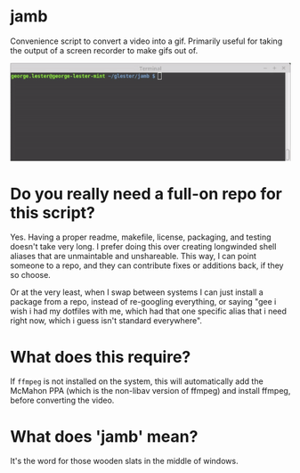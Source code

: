 jamb
====

Convenience script to convert a video into a gif. Primarily useful for taking the output of a screen recorder to make gifs out of.

![example](repo_images/example.gif)

Do you really need a full-on repo for this script?
====

Yes. Having a proper readme, makefile, license, packaging, and testing doesn't take very long. I prefer doing this over creating longwinded shell aliases that are unmaintable and unshareable. This way, I can point someone to a repo, and they can contribute fixes or additions back, if they so choose.

Or at the very least, when I swap between systems I can just install a package from a repo, instead of re-googling everything, or saying "gee i wish i had my dotfiles with me, which had that one specific alias that i need right now, which i guess isn't standard everywhere".

What does this require?
====

If `ffmpeg` is not installed on the system, this will automatically add the McMahon PPA (which is the non-libav version of ffmpeg) and install ffmpeg, before converting the video.

What does 'jamb' mean?
====

It's the word for those wooden slats in the middle of windows. 